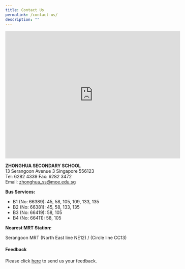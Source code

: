 ```yaml
---
title: Contact Us
permalink: /contact-us/
description: ""
---
```

<iframe loading="lazy" allowfullscreen="" style="border:0;" height="400" width="550" src="https://www.google.com/maps/embed?pb=!1m18!1m12!1m3!1d3988.7115080671692!2d103.86714691475409!3d1.3496093990156803!2m3!1f0!2f0!3f0!3m2!1i1024!2i768!4f13.1!3m3!1m2!1s0x31da17a0b1194b8d%3A0xae86acd815e43387!2sZhonghua%20Secondary%20School!5e0!3m2!1sen!2ssg!4v1674178182781!5m2!1sen!2ssg"></iframe>

**ZHONGHUA SECONDARY SCHOOL**<br>
13 Serangoon Avenue 3 Singapore 556123  
Tel: 6282 4339 Fax: 6282 3472  
Email:&nbsp;[zhonghua\_ss@moe.edu.sg](mailto:zhonghua_ss@moe.edu.sg)  
  
**Bus Services:**

*   B1 (No: 66389): 45, 58, 105, 109, 133, 135
*   B2 (No: 66381): 45, 58, 133, 135
*   B3 (No: 66419): 58, 105
*   B4 (No: 66411): 58, 105

**Nearest MRT Station:**

Serangoon MRT (North East line NE12) / (Circle line CC13)

#### **Feedback**

Please click&nbsp;[here](https://forms.cwp.gov.sg/zhonghuasec/FormG6VMT)&nbsp;to send us your feedback.
